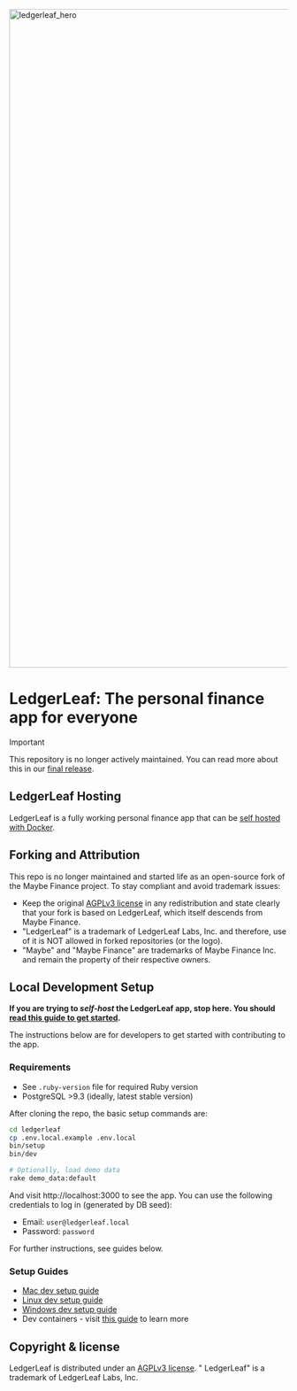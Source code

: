 
<img width="1190" alt="ledgerleaf_hero" src="https://github.com/user-attachments/assets/5ed08763-a9ee-42b2-a436-e05038fcf573" />

# LedgerLeaf: The personal finance app for everyone

> [!IMPORTANT]
> This repository is no longer actively maintained. You can read more about this in our [final release](https://github.com/ledgerleaf/ledgerleaf/releases/tag/v0.6.0).

## LedgerLeaf Hosting

LedgerLeaf is a fully working personal finance app that can be [self hosted with Docker](docs/hosting/docker.md).

## Forking and Attribution

This repo is no longer maintained and started life as an open-source fork of the Maybe Finance project. To stay compliant and avoid trademark issues:

- Keep the original [AGPLv3 license](https://github.com/ledgerleaf/ledgerleaf/blob/main/LICENSE) in any redistribution and state clearly that your fork is based on LedgerLeaf, which itself descends from Maybe Finance.
- "LedgerLeaf" is a trademark of LedgerLeaf Labs, Inc. and therefore, use of it is NOT allowed in forked repositories (or the logo).
- "Maybe" and "Maybe Finance" are trademarks of Maybe Finance Inc. and remain the property of their respective owners.

## Local Development Setup

**If you are trying to _self-host_ the LedgerLeaf app, stop here. You
should [read this guide to get started](docs/hosting/docker.md).**

The instructions below are for developers to get started with contributing to the app.

### Requirements

- See `.ruby-version` file for required Ruby version
- PostgreSQL >9.3 (ideally, latest stable version)

After cloning the repo, the basic setup commands are:

```sh
cd ledgerleaf
cp .env.local.example .env.local
bin/setup
bin/dev

# Optionally, load demo data
rake demo_data:default
```

And visit http://localhost:3000 to see the app. You can use the following
credentials to log in (generated by DB seed):

- Email: `user@ledgerleaf.local`
- Password: `password`

For further instructions, see guides below.

### Setup Guides

- [Mac dev setup guide](https://github.com/ledgerleaf/ledgerleaf/wiki/Mac-Dev-Setup-Guide)
- [Linux dev setup guide](https://github.com/ledgerleaf/ledgerleaf/wiki/Linux-Dev-Setup-Guide)
- [Windows dev setup guide](https://github.com/ledgerleaf/ledgerleaf/wiki/Windows-Dev-Setup-Guide)
- Dev containers - visit [this guide](https://code.visualstudio.com/docs/devcontainers/containers) to learn more

## Copyright & license

LedgerLeaf is distributed under
an [AGPLv3 license](https://github.com/ledgerleaf/ledgerleaf/blob/main/LICENSE). "
LedgerLeaf" is a trademark of LedgerLeaf Labs, Inc.
